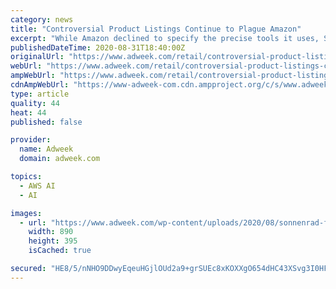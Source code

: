 ```yaml
---
category: news
title: "Controversial Product Listings Continue to Plague Amazon"
excerpt: "While Amazon declined to specify the precise tools it uses, SEO and digital marketing consultant Joe Youngblood pointed to Amazon’s image and video analysis technology, Rekognit"
publishedDateTime: 2020-08-31T18:40:00Z
originalUrl: "https://www.adweek.com/retail/controversial-product-listings-continue-to-plague-amazon/"
webUrl: "https://www.adweek.com/retail/controversial-product-listings-continue-to-plague-amazon/"
ampWebUrl: "https://www.adweek.com/retail/controversial-product-listings-continue-to-plague-amazon/amp/"
cdnAmpWebUrl: "https://www-adweek-com.cdn.ampproject.org/c/s/www.adweek.com/retail/controversial-product-listings-continue-to-plague-amazon/amp/"
type: article
quality: 44
heat: 44
published: false

provider:
  name: Adweek
  domain: adweek.com

topics:
  - AWS AI
  - AI

images:
  - url: "https://www.adweek.com/wp-content/uploads/2020/08/sonnenrad-flag-890-2020.jpg"
    width: 890
    height: 395
    isCached: true

secured: "HE8/5/nNHO9DDwyEqeuHGjlOUd2a9+grSUEc8xKOXXgO654dHC43XSvg3I0HFC0zJF4M9hnqYAozw6p2pV/ltl0oVNMBlGTkT1LEuPbSV1UHhhO6V/330aWxF2AlsBW6B9G+DdqkEvRY1HNeSCyD6XTUtrXLkoxu6nY+uKi0w4eYXjVtpmiQhsfjkMyYkYJBK+B3Jl4+dG/2IRWq80hNKoFy6DuQ+0lwgwYxEvJ2eAOfWQYYDxmj9oWWShNdImxZATWC1CkdAIMq4eGpQhERH3GMX1ArF3QrfwMeja5lfp6GdaECU3MZtURuMWo6UyAUw9jLAFPJSnl18mcf5NWE2/dShkeA4MLtgWWWs60LLGA=;qrie5WC58gf0TH+3ISWOfg=="
---
```


